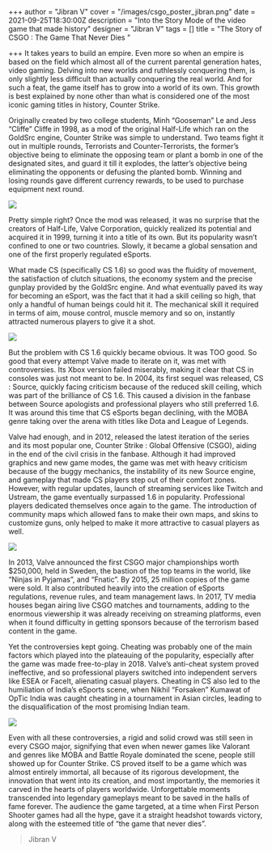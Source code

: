 +++
author = "Jibran V"
cover = "/images/csgo_poster_jibran.png"
date = 2021-09-25T18:30:00Z
description = "Into the Story Mode of the video game that made history"
designer = "Jibran V"
tags = []
title = "The Story of CSGO : The Game That Never Dies "

+++
It takes years to build an empire. Even more so when an empire is based on the field which almost all of the current parental generation hates, video gaming. Delving into new worlds and ruthlessly conquering them, is only slightly less difficult than actually conquering the real world. And for such a feat, the game itself has to grow into a world of its own. This growth is best explained by none other than what is considered one of the most iconic gaming titles in history, Counter Strike.

Originally created by two college students, Minh “Gooseman” Le and Jess “Cliffe” Cliffe in 1998, as a mod of the original Half-Life which ran on the GoldSrc engine, Counter Strike was simple to understand. Two teams fight it out in multiple rounds, Terrorists and Counter-Terrorists, the former’s objective being to eliminate the opposing team or plant a bomb in one of the designated sites, and guard it till it explodes, the latter’s objective being eliminating the opponents or defusing the planted bomb. Winning and losing rounds gave different currency rewards, to be used to purchase equipment next round.

  
![](/images/cs1.jpg)

Pretty simple right? Once the mod was released, it was no surprise that the creators of Half-Life, Valve Corporation, quickly realized its potential and acquired it in 1999, turning it into a title of its own. But its popularity wasn’t confined to one or two countries. Slowly, it became a global sensation and one of the first properly regulated eSports.

What made CS (specifically CS 1.6) so good was the fluidity of movement, the satisfaction of clutch situations, the economy system and the precise gunplay provided by the GoldSrc engine. And what eventually paved its way for becoming an eSport, was the fact that it had a skill ceiling so high, that only a handful of human beings could hit it. The mechanical skill it required in terms of aim, mouse control, muscle memory and so on, instantly attracted numerous players to give it a shot.

  
![](/images/cs2.jpg)

But the problem with CS 1.6 quickly became obvious. It was TOO good. So good that every attempt Valve made to iterate on it, was met with controversies. Its Xbox version failed miserably, making it clear that CS in consoles was just not meant to be. In 2004, its first sequel was released, CS : Source, quickly facing criticism because of the reduced skill ceiling, which was part of the brilliance of CS 1.6. This caused a division in the fanbase between Source apologists and professional players who still preferred 1.6. It was around this time that CS eSports began declining, with the MOBA genre taking over the arena with titles like Dota and League of Legends.

Valve had enough, and in 2012, released the latest iteration of the series and its most popular one, Counter Strike : Global Offensive (CSGO), aiding in the end of the civil crisis in the fanbase. Although it had improved graphics and new game modes, the game was met with heavy criticism because of the buggy mechanics, the instability of its new Source engine, and gameplay that made CS players step out of their comfort zones. However, with regular updates, launch of streaming services like Twitch and Ustream, the game eventually surpassed 1.6 in popularity. Professional players dedicated themselves once again to the game. The introduction of community maps which allowed fans to make their own maps, and skins to customize guns, only helped to make it more attractive to casual players as well.

  
![](/images/cs3.jpg)

In 2013, Valve announced the first CSGO major championships worth $250,000, held in Sweden, the bastion of the top teams in the world, like “Ninjas in Pyjamas”, and “Fnatic”. By 2015, 25 million copies of the game were sold. It also contributed heavily into the creation of eSports regulations, revenue rules, and team management laws. In 2017, TV media houses began airing live CSGO matches and tournaments, adding to the enormous viewership it was already receiving on streaming platforms, even when it found difficulty in getting sponsors because of the terrorism based content in the game.

Yet the controversies kept going. Cheating was probably one of the main factors which played into the plateauing of the popularity, especially after the game was made free-to-play in 2018. Valve’s anti-cheat system proved ineffective, and so professional players switched into independent servers like ESEA or FaceIt, alienating casual players. Cheating in CS also led to the humiliation of India’s eSports scene, when Nikhil “Forsaken” Kumawat of OpTic India was caught cheating in a tournament in Asian circles, leading to the disqualification of the most promising Indian team.

  
![](/images/cs4.jpg)

Even with all these controversies, a rigid and solid crowd was still seen in every CSGO major, signifying that even when newer games like Valorant and genres like MOBA and Battle Royale dominated the scene, people still showed up for Counter Strike. CS proved itself to be a game which was almost entirely immortal, all because of its rigorous development, the innovation that went into its creation, and most importantly, the memories it carved in the hearts of players worldwide. Unforgettable moments transcended into legendary gameplays meant to be saved in the halls of fame forever. The audience the game targeted, at a time when First Person Shooter games had all the hype, gave it a straight headshot towards victory, along with the esteemed title of “the game that never dies”.

> Jibran V